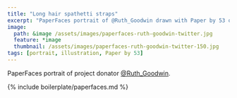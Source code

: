 ```yaml
---
title: "Long hair spathetti straps"
excerpt: "PaperFaces portrait of @Ruth_Goodwin drawn with Paper by 53 on an iPad."
image: 
  path: &image /assets/images/paperfaces-ruth-goodwin-twitter.jpg 
  feature: *image
  thumbnail: /assets/images/paperfaces-ruth-goodwin-twitter-150.jpg
tags: [portrait, illustration, Paper by 53]
---
```


PaperFaces portrait of project donator [@Ruth_Goodwin](http://twitter.com/Ruth_Goodwin).

{% include boilerplate/paperfaces.md %}
